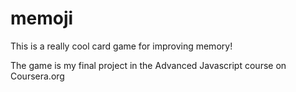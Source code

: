 # memoji
This is a really cool card game for improving memory!

The game is my final project in the Advanced Javascript course on Coursera.org
